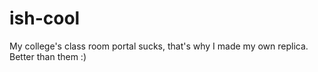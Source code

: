 # ish-cool
My college's class room portal sucks, that's why I made my own replica. Better than them :)
